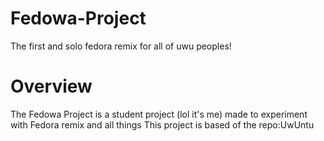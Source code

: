 # Fedowa-Project
The first and solo fedora remix for all of uwu peoples!

# Overview
The Fedowa Project is a student project (lol it's me) made to experiment with Fedora remix and all things
This project is based of the repo:UwUntu
